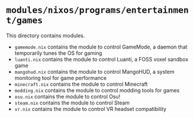 # `modules/nixos/programs/entertainment/games`
This directory contains modules.
- `gamemode.nix` contains the module to control GameMode, a daemon that temporarily tunes the OS for gaming
- `luanti.nix` contains the module to control Luanti, a FOSS voxel sandbox game
- `mangohud.nix` contains the module to control MangoHUD, a system monitoring tool for game performance
- `minecraft.nix` contains the module to control Minecraft
- `modding.nix` contains the module to control modding tools for games
- `osu.nix` contains the module to control Osu!
- `steam.nix` contains the module to control Steam
- `vr.nix` contains the module to control VR headset compatibility
